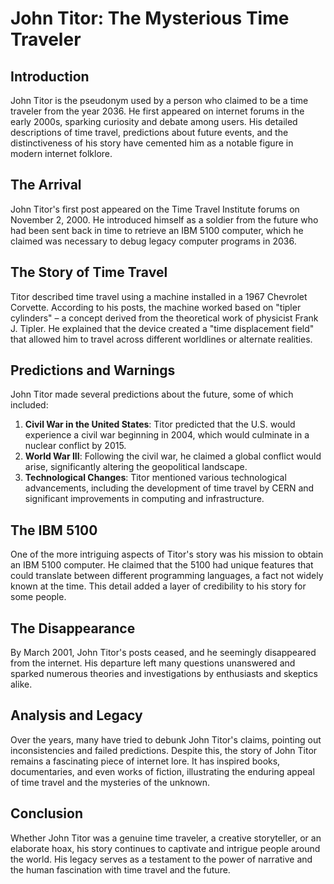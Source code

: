 # John Titor: The Mysterious Time Traveler

## Introduction

John Titor is the pseudonym used by a person who claimed to be a time traveler from the year 2036. He first appeared on internet forums in the early 2000s, sparking curiosity and debate among users. His detailed descriptions of time travel, predictions about future events, and the distinctiveness of his story have cemented him as a notable figure in modern internet folklore.

## The Arrival

John Titor's first post appeared on the Time Travel Institute forums on November 2, 2000. He introduced himself as a soldier from the future who had been sent back in time to retrieve an IBM 5100 computer, which he claimed was necessary to debug legacy computer programs in 2036.

## The Story of Time Travel

Titor described time travel using a machine installed in a 1967 Chevrolet Corvette. According to his posts, the machine worked based on "tipler cylinders" – a concept derived from the theoretical work of physicist Frank J. Tipler. He explained that the device created a "time displacement field" that allowed him to travel across different worldlines or alternate realities.

## Predictions and Warnings

John Titor made several predictions about the future, some of which included:

1. **Civil War in the United States**: Titor predicted that the U.S. would experience a civil war beginning in 2004, which would culminate in a nuclear conflict by 2015.
2. **World War III**: Following the civil war, he claimed a global conflict would arise, significantly altering the geopolitical landscape.
3. **Technological Changes**: Titor mentioned various technological advancements, including the development of time travel by CERN and significant improvements in computing and infrastructure.

## The IBM 5100

One of the more intriguing aspects of Titor's story was his mission to obtain an IBM 5100 computer. He claimed that the 5100 had unique features that could translate between different programming languages, a fact not widely known at the time. This detail added a layer of credibility to his story for some people.

## The Disappearance

By March 2001, John Titor's posts ceased, and he seemingly disappeared from the internet. His departure left many questions unanswered and sparked numerous theories and investigations by enthusiasts and skeptics alike.

## Analysis and Legacy

Over the years, many have tried to debunk John Titor's claims, pointing out inconsistencies and failed predictions. Despite this, the story of John Titor remains a fascinating piece of internet lore. It has inspired books, documentaries, and even works of fiction, illustrating the enduring appeal of time travel and the mysteries of the unknown.

## Conclusion

Whether John Titor was a genuine time traveler, a creative storyteller, or an elaborate hoax, his story continues to captivate and intrigue people around the world. His legacy serves as a testament to the power of narrative and the human fascination with time travel and the future.

